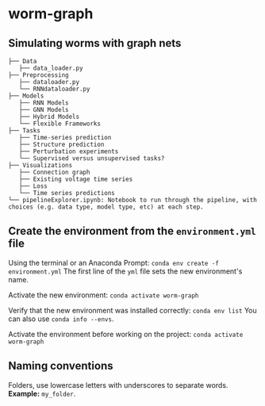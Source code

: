 # worm-graph
## Simulating worms with graph nets

```.
├── Data
   ├── data_loader.py
├── Preprocessing
   ├── dataloader.py
   └── RNNdataloader.py
├── Models
   ├── RNN Models
   ├── GNN Models
   ├── Hybrid Models
   └── Flexible Frameworks
├── Tasks
   ├── Time-series prediction
   ├── Structure prediction
   ├── Perturbation experiments
   └── Supervised versus unsupervised tasks?
├── Visualizations
   ├── Connection graph
   ├── Existing voltage time series
   ├── Loss
   └── Time series predictions
└── pipelineExplorer.ipynb: Notebook to run through the pipeline, with choices (e.g. data type, model type, etc) at each step.
 ```
 
## Create the environment from the `environment.yml` file

Using the terminal or an Anaconda Prompt: `conda env create -f environment.yml`
   The first line of the `yml` file sets the new environment's name.

Activate the new environment: `conda activate worm-graph`

Verify that the new environment was installed correctly: `conda env list`
   You can also use `conda info --envs`.
 
Activate the environment before working on the project: `conda activate worm-graph`

 ## Naming conventions
 
 Folders, use lowercase letters with underscores to separate words.
 **Example:** `my_folder`.